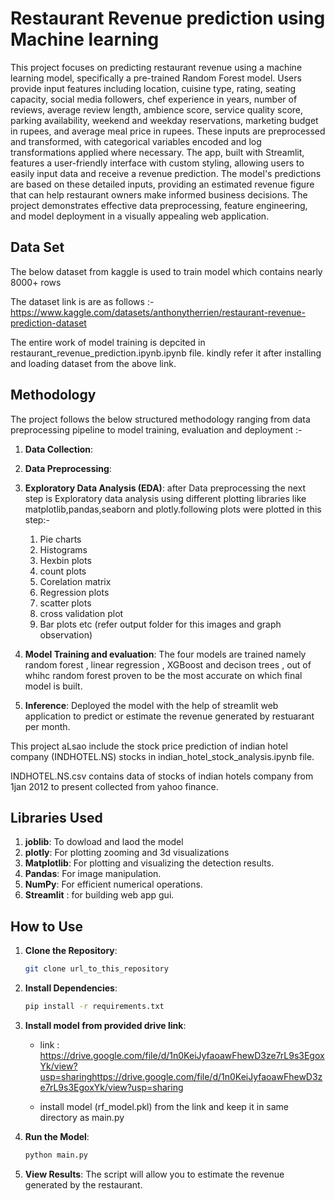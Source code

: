 #  Restaurant Revenue prediction using Machine learning

This project focuses on predicting restaurant revenue using a machine learning model, specifically a pre-trained Random Forest model. Users provide input features including location, cuisine type, rating, seating capacity, social media followers, chef experience in years, number of reviews, average review length, ambience score, service quality score, parking availability, weekend and weekday reservations, marketing budget in rupees, and average meal price in rupees. These inputs are preprocessed and transformed, with categorical variables encoded and log transformations applied where necessary. The app, built with Streamlit, features a user-friendly interface with custom styling, allowing users to easily input data and receive a revenue prediction. The model's predictions are based on these detailed inputs, providing an estimated revenue figure that can help restaurant owners make informed business decisions. The project demonstrates effective data preprocessing, feature engineering, and model deployment in a visually appealing web application.

## Data Set

The below dataset from kaggle is used to train  model which contains nearly 8000+ rows

The dataset link is are as follows :-
https://www.kaggle.com/datasets/anthonytherrien/restaurant-revenue-prediction-dataset

The entire work of model training is depcited in restaurant_revenue_prediction.ipynb.ipynb file. kindly refer it after installing and loading dataset from the above link.

## Methodology

The project follows the below structured methodology ranging from data preprocessing pipeline to model training, evaluation and deployment :-

1. **Data Collection**:
2. **Data Preprocessing**: 
3. **Exploratory Data Analysis (EDA)**:
    after Data preprocessing the next step is Exploratory  data analysis using different plotting libraries like matplotlib,pandas,seaborn and plotly.following plots were plotted in this step:-
    1) Pie charts
    2) Histograms
    3) Hexbin plots
    4) count plots
    5) Corelation matrix
    6) Regression plots
    7) scatter plots
    8) cross validation plot
    9) Bar plots etc
    (refer output folder for this images and graph observation)

4. **Model Training and evaluation**: 
     The four models are trained namely random forest , linear regression , XGBoost and decison trees , out of whihc random forest proven to be the most accurate on which final model is built.

5. **Inference**: 
      Deployed the model with the help of streamlit web application to predict or estimate the revenue generated by restuarant per month.

This project aLsao include the stock price prediction of indian hotel company (INDHOTEL.NS) stocks in indian_hotel_stock_analysis.ipynb file.

INDHOTEL.NS.csv contains data of stocks of indian hotels company from 1jan 2012 to present collected from yahoo finance.

## Libraries Used

1. **joblib**: To dowload and laod the model
2. **plotly**: For plotting zooming and 3d visualizations
3. **Matplotlib**: For plotting and visualizing the detection results.
4. **Pandas**: For image manipulation.
5. **NumPy**: For efficient numerical operations.
6. **Streamlit** : for building web app gui.

## How to Use

1. **Clone the Repository**: 
    ```sh
    git clone url_to_this_repository
    ```

2. **Install Dependencies**: 
    ```sh
    pip install -r requirements.txt
    ```
3. **Install model from provided drive link**:
    - link : https://drive.google.com/file/d/1n0KeiJyfaoawFhewD3ze7rL9s3EgoxYk/view?usp=sharinghttps://drive.google.com/file/d/1n0KeiJyfaoawFhewD3ze7rL9s3EgoxYk/view?usp=sharing
    
    - install model (rf_model.pkl) from the link and keep it in same directory as main.py

3. **Run the Model**: 
    ```python
    python main.py
    ```

4. **View Results**: The script will allow you to estimate the revenue generated by the restaurant.


